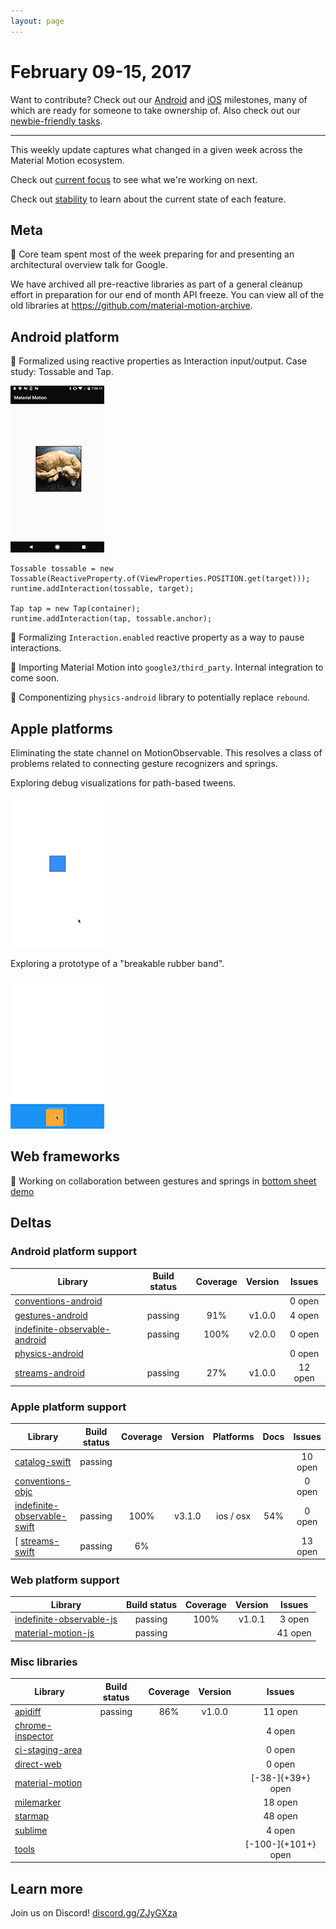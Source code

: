 ```yaml
---
layout: page
---
```


# February 09-15, 2017

Want to contribute? Check out our [Android](https://material-motion.github.io/milemarker/index.html?filterby=android) and
[iOS](https://material-motion.github.io/milemarker/index.html?filterby=appleos) milestones, many of
which are ready for someone to take ownership of. Also check out our
[newbie-friendly tasks](https://material-motion.github.io/milemarker/newbie.html?filterby=appleos).

---

This weekly update captures what changed in a given week across the Material Motion ecosystem.

Check out [current focus](current_focus) to see what we're working on next.

Check out [stability](https://material-motion.github.io/material-motion/) to learn about the current state of each feature.

## Meta

🎉 Core team spent most of the week preparing for and presenting an architectural overview talk for Google.

We have archived all pre-reactive libraries as part of a general cleanup effort in preparation for
our end of month API freeze. You can view all of the old libraries at https://github.com/material-motion-archive.

## Android platform

🎉 Formalized using reactive properties as Interaction input/output.
Case study: Tossable and Tap.

![](2017-02-15-tossable.gif)

```
Tossable tossable = new Tossable(ReactiveProperty.of(ViewProperties.POSITION.get(target)));
runtime.addInteraction(tossable, target);

Tap tap = new Tap(container);
runtime.addInteraction(tap, tossable.anchor);
```

📝 Formalizing `Interaction.enabled` reactive property as a way to pause interactions.

📝 Importing Material Motion into `google3/third_party`. Internal integration to come soon.

📝 Componentizing `physics-android` library to potentially replace `rebound`.

## Apple platforms

Eliminating the state channel on MotionObservable. This resolves a class of problems related to
connecting gesture recognizers and springs.

Exploring debug visualizations for path-based tweens.

![](2017-02-15-arc-debug.gif)

Exploring a prototype of a "breakable rubber band".

![](2017-02-15-malleable.gif)

## Web frameworks

📝 Working on collaboration between gestures and springs in [bottom sheet demo](https://material-motion-demos.firebaseapp.com/bottom-sheet/)

## Deltas

### Android platform support

| Library | Build status | Coverage | Version | Issues |
|---------|:------------:|:--------:|:-------:|:------:|
| [conventions-android](https://github.com/material-motion/conventions-android/) |  |  |  | 0 open |
| [gestures-android](https://github.com/material-motion/gestures-android/) | passing | 91% | v1.0.0 | 4 open |
| [indefinite-observable-android](https://github.com/material-motion/indefinite-observable-android/) | passing | 100% | v2.0.0 | 0 open |
| [physics-android](https://github.com/material-motion/physics-android/) |  |  |  | 0 open |
| [streams-android](https://github.com/material-motion/streams-android/) | passing | 27% | v1.0.0 | 12 open |

### Apple platform support

| Library | Build status | Coverage | Version | Platforms | Docs | Issues |
|---------|:------------:|:--------:|:-------:|:---------:|:----:|:------:|
| [catalog-swift](https://github.com/material-motion/catalog-swift) | passing |  |  |  |  | 10 open |
| [conventions-objc](https://github.com/material-motion/conventions-objc) |  |  |  |  |  | 0 open |
| [indefinite-observable-swift](https://github.com/material-motion/indefinite-observable-swift) | passing | 100% | v3.1.0 | ios / osx | 54% | 0 open |
[ [streams-swift](https://github.com/material-motion/streams-swift) | passing | 6% |  |  |  | 13 open |

### Web platform support

| Library | Build status | Coverage | Version | Issues |
|---------|:------------:|:--------:|:-------:|:------:|
| [indefinite-observable-js](https://github.com/material-motion/indefinite-observable-js) | passing | 100% | v1.0.1 | 3 open |
| [material-motion-js](https://github.com/material-motion/material-motion-js) | passing |  |  | 41 open |

### Misc libraries

| Library | Build status | Coverage | Version | Issues |
|---------|:------------:|:--------:|:-------:|:------:|
| [apidiff](https://github.com/material-motion/apidiff/) | passing | 86% | v1.0.0 | 11 open |
| [chrome-inspector](https://github.com/material-motion/chrome-inspector/) |  |  |  | 4 open |
| [ci-staging-area](https://github.com/material-motion/ci-staging-area/) |  |  |  | 0 open |
| [direct-web](https://github.com/material-motion/direct-web/) |  |  |  | 0 open |
| [material-motion](https://github.com/material-motion/material-motion/) |  |  |  | [-38-]{+39+} open |
| [milemarker](https://github.com/material-motion/milemarker/) |  |  |  | 18 open |
| [starmap](https://github.com/material-motion/starmap/) |  |  |  | 48 open |
| [sublime](https://github.com/material-motion/sublime/) |  |  |  | 4 open |
| [tools](https://github.com/material-motion/tools/) |  |  |  | [-100-]{+101+} open |

## Learn more

Join us on Discord! [discord.gg/ZJyGXza](https://discord.gg/ZJyGXza)

